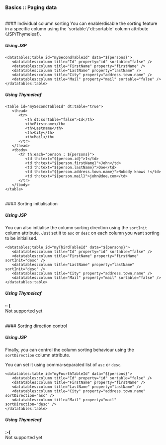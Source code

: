 ### Basics :: Paging data

<br />
#### Individual column sorting
You can enable/disable the sorting feature in a specific column using the `sortable`/`dt:sortable` column attribute (JSP/Thymeleaf).

##### Using JSP

	<datatables:table id="mySecondTableId" data="${persons}">
	   <datatables:column title="Id" property="id" sortable="false" />
	   <datatables:column title="FirstName" property="firstName" />
	   <datatables:column title="LastName" property="lastName" />
	   <datatables:column title="City" property="address.town.name" />
	   <datatables:column title="Mail" property="mail" sortable="false" />
	</datatables:table>

##### Using Thymeleaf

	<table id="mySecondTableId" dt:table="true">
	   <thead>
	      <tr>
	         <th dt:sortable="false">Id</th>
	         <th>Firstname</th>
	         <th>Lastname</th>
	         <th>City</th>
	         <th>Mail</th>
	      </tr>
	   </thead>
	   <tbody>
	      <tr th:each="person : ${persons}">
	         <td th:text="${person.id}">1</td>
	         <td th:text="${person.firstName}">John</td>
	         <td th:text="${person.lastName}">Doe</td>
	         <td th:text="${person.address.town.name}">Nobody knows !</td>
	         <td th:text="${person.mail}">john@doe.com</td>
	      </tr>
	   </tbody>
	</table>
<br />
#### Sorting initialisation

##### Using JSP
You can also initialise the column sorting direction using the `sortInit` column attribute.
Just set it to `asc` or `desc` on each column you want sorting to be initialised.

	<datatables:table id="myThirdTableId" data="${persons}">
	   <datatables:column title="Id" property="id" sortable="false" />
	   <datatables:column title="FirstName" property="firstName" sortInit="desc" />
	   <datatables:column title="LastName" property="lastName" sortInit="desc" />
	   <datatables:column title="City" property="address.town.name" />
	   <datatables:column title="Mail" property="mail" sortable="false" />
	</datatables:table>

##### Using Thymeleaf
<p class="alert alert-error"><strong>:-(</strong><br /> Not supported yet</p>

<br />
#### Sorting direction control

##### Using JSP
Finally, you can control the column sorting behaviour using the `sortDirection` column attribute.

You can set it using comma-separated list of `asc` or `desc`.

	<datatables:table id="myFourthTableId" data="${persons}">
	   <datatables:column title="Id" property="id" sortable="false" />
	   <datatables:column title="FirstName" property="firstName" />
	   <datatables:column title="LastName" property="lastName" />
	   <datatables:column title="City" property="address.town.name" sortDirection="asc" />
	   <datatables:column title="Mail" property="mail" sortDirection="desc" />
	</datatables:table>

##### Using Thymeleaf
<p class="alert alert-error"><strong>:-(</strong><br /> Not supported yet</p>